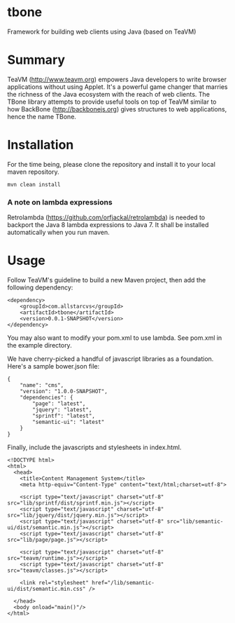 # tbone
Framework for building web clients using Java (based on TeaVM)

# Summary

TeaVM (http://www.teavm.org) empowers Java developers to write browser applications without using Applet.  It's a powerful game changer that marries the richness of the Java ecosystem with the reach of web clients.  The TBone library attempts to provide useful tools on top of TeaVM similar to how BackBone (http://backbonejs.org) gives structures to web applications, hence the name TBone.

# Installation

For the time being, please clone the repository and install it to your local maven repository.

```
mvn clean install
```

### A note on lambda expressions

Retrolambda (https://github.com/orfjackal/retrolambda) is needed to backport the Java 8 lambda expressions to Java 7.  It shall be installed automatically when you run maven.

# Usage

Follow TeaVM's guideline to build a new Maven project, then add the following dependency:

```
<dependency>
	<groupId>com.allstarcvs</groupId>
	<artifactId>tbone</artifactId>
	<version>0.0.1-SNAPSHOT</version>
</dependency>
```

You may also want to modify your pom.xml to use lambda.  See pom.xml in the example directory.

We have cherry-picked a handful of javascript libraries as a foundation.  Here's a sample bower.json file:

```
{
    "name": "cms",
    "version": "1.0.0-SNAPSHOT",
    "dependencies": {
        "page": "latest",
        "jquery": "latest",
        "sprintf": "latest",
        "semantic-ui": "latest"
    }
}
```

Finally, include the javascripts and stylesheets in index.html.

```
<!DOCTYPE html>
<html>
  <head>
    <title>Content Management System</title>
    <meta http-equiv="Content-Type" content="text/html;charset=utf-8">

    <script type="text/javascript" charset="utf-8" src="lib/sprintf/dist/sprintf.min.js"></script>
    <script type="text/javascript" charset="utf-8" src="lib/jquery/dist/jquery.min.js"></script>
    <script type="text/javascript" charset="utf-8" src="lib/semantic-ui/dist/semantic.min.js"></script>
    <script type="text/javascript" charset="utf-8" src="lib/page/page.js"></script>

    <script type="text/javascript" charset="utf-8" src="teavm/runtime.js"></script>
    <script type="text/javascript" charset="utf-8" src="teavm/classes.js"></script>

    <link rel="stylesheet" href="/lib/semantic-ui/dist/semantic.min.css" />

  </head>
  <body onload="main()"/>
</html>

```
